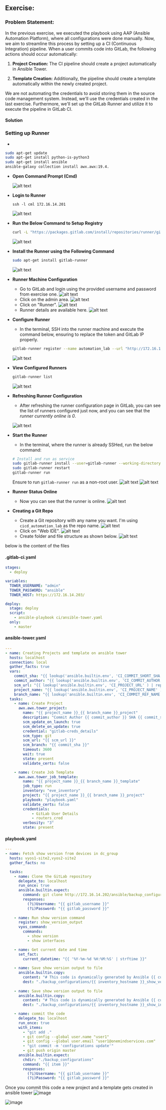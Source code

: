 ##  Exercise:
### Problem Statement:

In the previous exercise, we executed the playbook using AAP (Ansible Automation Platform), where all configurations were done manually. Now, we aim to streamline this process by setting up a CI (Continuous Integration) pipeline. When a user commits code into GitLab, the following actions should occur automatically:

1. **Project Creation:** The CI pipeline should create a project automatically in Ansible Tower.

2. **Template Creation:** Additionally, the pipeline should create a template automatically within the newly created project.

We are not automating the credentials to avoid storing them in the source code management system. Instead, we'll use the credentials created in the last exercise. Furthermore, we'll set up the GitLab Runner and utilize it to execute the pipeline in GitLab CI.

#### Solution

### Setting up Runner

- 
```sh
sudo apt-get update
sudo apt-get install python-is-python3
sudo apt-get install ansible
ansible-galaxy collection install awx.awx:19.4.
```

- **Open Command Prompt (Cmd)**

    ![alt text](image.png)

- **Login to Runner**
    ```
    ssh -l cml 172.16.14.201
    ```
    ![alt text](image-2.png)

- **Run the Below Command to Setup Registry**
    ```sh
    curl -L "https://packages.gitlab.com/install/repositories/runner/gitlab-runner/script.deb.sh" | sudo bash
    ```
    ![alt text](image-4.png)

- **Install the Runner using the Following Command**
    ```sh
    sudo apt-get install gitlab-runner
    ```
    ![alt text](image-5.png)

- **Runner Machine Configuration**
    - Go to GitLab and login using the provided username and password from exercise one.
    ![alt text](image-6.png)
    - Click on the admin area.
    ![alt text](image-7.png)
    - Click on "Runner".
    ![alt text](image-8.png)
    - Runner details are available here.
    ![alt text](image-9.png)

- **Configure Runner**
    - In the terminal, SSH into the runner machine and execute the command below, ensuring to replace the token and GitLab IP properly.
    ```sh
    gitlab-runner register --name automation_lab --url "http://172.16.14.202/" --locked=false  --registration-token C-rzEaUyaTQFGVtDJPoP --executor shell --shell bash --non-interactiv
    ```
    ![alt text](image-24.png)

- **View Configured Runners**
    ```sh
    gitlab-runner list
    ```
    ![alt text](image-11.png)

- **Refreshing Runner Configuration**
    - After refreshing the runner configuration page in GitLab, you can see the list of runners configured just now, and you can see that the *runner currently online is 0*.

    ![alt text](image-15.png)

- **Start the Runner**
    - In the terminal, where the runner is already SSHed, run the below command:
    ```sh
    # Install and run as service
    sudo gitlab-runner install --user=gitlab-runner --working-directory=/home/gitlab-runner
    sudo gitlab-runner restart
    gitlab-runner run
    ```
    Ensure to run `gitlab-runner run` as a non-root user.
    ![alt text](image-18.png)
    ![alt text](image-19.png)

- **Runner Status Online**
    - Now you can see that the runner is online.
    ![alt text](image-17.png)

- **Creating a Git Repo**
    - Create a Git repository with any name you want. I'm using `cicd_automation_lab` as the repo name.
    ![alt text](image-20.png)
    - Click on "Web IDE".
    ![alt text](image-21.png)
    - Create folder and file structure as shown below.
    ![alt text](image-25.png)

below is the content of the files
#### .gitlab-ci.yaml
```yaml
stages:
  - deploy

variables:
  TOWER_USERNAME: "admin"
  TOWER_PASSWORD: "ansible"
  TOWER_HOST: https://172.16.14.203/

deploy:
  stage: deploy
  script:
    - ansible-playbook ci/ansible-tower.yaml
  only:
    - master

```

#### ansible-tower.yaml
```yaml
---
- name: Creating Projects and template on ansible tower
  hosts: localhost
  connection: local
  gather_facts: true
  vars:
    commit_sha: "{{ lookup('ansible.builtin.env', 'CI_COMMIT_SHORT_SHA') }}"
    commit_author: "{{ lookup('ansible.builtin.env', 'CI_COMMIT_AUTHOR' ) }}"
    scm_url: "{{ lookup('ansible.builtin.env', 'CI_PROJECT_URL' ) | replace('gitlab-ce','172.16.14.202') }}"
    project_name: "{{ lookup('ansible.builtin.env', 'CI_PROJECT_NAME' ) }}"
    branch_name: "{{ lookup('ansible.builtin.env', 'CI_COMMIT_REF_NAME' ) }}"
  tasks:
    - name: Create Project
      awx.awx.tower_project:
        name: "{{ project_name }}_{{ branch_name }}_project"
        description: "Commit Author {{ commit_author }} SHA {{ commit_sha }}"
        scm_update_on_launch: true
        scm_delete_on_update: true
        credential: "gitlab-creds_details" 
        scm_type: git
        scm_url: "{{ scm_url }}"
        scm_branch: "{{ commit_sha }}"
        timeout: 3600
        wait: true
        state: present
        validate_certs: false

    - name: Create Job Template
      awx.awx.tower_job_template:
        name: "{{ project_name }}_{{ branch_name }}_template"
        job_type: run
        inventory: "eve_inventory"
        project: "{{ project_name }}_{{ branch_name }}_project"
        playbook: "playbook.yaml"
        validate_certs: false
        credentials:
            - GitLab User Details
            - routers_cred
        verbosity: "3"
        state: present

```


#### playbook.yaml

```yaml
---
- name: Fetch show version from devices in dc_group
  hosts: vyos1-site2,vyos2-site2
  gather_facts: no

  tasks:
    - name: Clone the GitLab repository
      delegate_to: localhost
      run_once: true
      ansible.builtin.expect:
        command: git clone http://172.16.14.202/ansible/backup_configurations.git --verbose
        responses:
          (?i)Username: "{{ gitlab_username }}"
          (?i)Password: "{{ gitlab_password }}"
    
    - name: Run show version command
      register: show_version_output
      vyos_command:
        commands:
          - show version
          - show interfaces

    - name: Get current date and time
      set_fact:
        current_datetime: "{{ '%Y-%m-%d %H:%M:%S' | strftime }}"
    
    - name: Save show version output to file
      ansible.builtin.copy:
        content: "# This code is dynamically generated by Ansible {{ current_datetime }}\n{{ show_version_output.stdout[0] | replace('\\n','\n')}}"
        dest: "./backup_configurations/{{ inventory_hostname }}_show_version.cfg"
    
    - name: Save show version output to file
      ansible.builtin.copy:
        content: "# This code is dynamically generated by Ansible {{ current_datetime }}\n{{ show_version_output.stdout[1] | replace('\\n','\n')}}"
        dest: "./backup_configurations/{{ inventory_hostname }}_show_interfaces.cfg"

    - name: commit the code
      delegate_to: localhost
      run_once: true
      with_items:
        - "git add ."
        - git config --global user.name "user1"
        - git config --global user.email "user1@onemindservices.com"
        - "git commit -m 'configurations update'"
        - git push origin master
      ansible.builtin.expect:
        chdir: "./backup_configurations"
        command: "{{ item }}"
        responses:
          (?i)Username: "{{ gitlab_username }}"
          (?i)Password: "{{ gitlab_password }}"
```

Once you commit this code a new project and a template gets created in ansible tower
![image](https://github.com/Onemind-Services-LLC/naf/assets/132569101/1fcdb5eb-194a-4193-b2c8-e70743eed8e6)

![image](https://github.com/Onemind-Services-LLC/naf/assets/132569101/40ed7795-9b7f-4f54-b187-e592e2a1e8a1)

